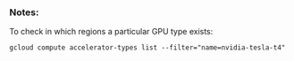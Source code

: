 

### Notes:
To check in which regions a particular GPU type exists:
```
gcloud compute accelerator-types list --filter="name=nvidia-tesla-t4"
```
